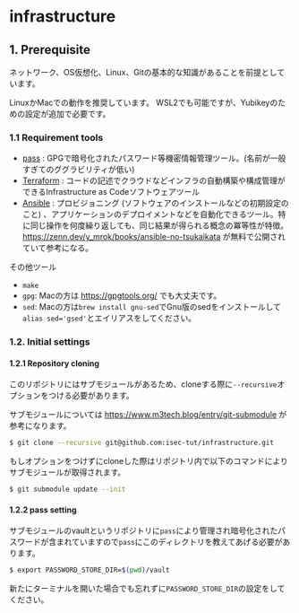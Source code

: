 # infrastructure

## 1. Prerequisite

ネットワーク、OS仮想化、Linux、Gitの基本的な知識があることを前提としています。

LinuxかMacでの動作を推奨しています。
WSL2でも可能ですが、Yubikeyのための設定が追加で必要です。

### 1.1 Requirement tools

- [pass](https://www.passwordstore.org/) : GPGで暗号化されたパスワード等機密情報管理ツール。(名前が一般すぎてのググラビリティが低い)
- [Terraform](https://developer.hashicorp.com/terraform/install) : コードの記述でクラウドなどインフラの自動構築や構成管理ができるInfrastructure as Codeソフトウェアツール
- [Ansible](https://docs.ansible.com/ansible/latest/installation_guide/intro_installation.html) : プロビジョニング (ソフトウェアのインストールなどの初期設定のこと) 、アプリケーションのデプロイメントなどを自動化できるツール。特に同じ操作を何度繰り返しても、同じ結果が得られる概念の冪等性が特徴。
https://zenn.dev/y_mrok/books/ansible-no-tsukaikata が無料で公開されていて参考になる。

その他ツール
- `make`
- `gpg`: Macの方は https://gpgtools.org/ でも大丈夫です。
- `sed`: Macの方は`brew install gnu-sed`でGnu版のsedをインストールして`alias sed='gsed'`とエイリアスをしてください。


### 1.2. Initial settings
#### 1.2.1 Repository cloning
このリポジトリにはサブモジュールがあるため、cloneする際に`--recursive`オプションをつける必要があります。

サブモジュールについては https://www.m3tech.blog/entry/git-submodule が参考になります。

```bash
$ git clone --recursive git@github.com:isec-tut/infrastructure.git
```
もしオプションをつけずにcloneした際はリポジトリ内で以下のコマンドによりサブモジュールが取得されます。
```bash
$ git submodule update --init
```

#### 1.2.2 pass setting

サブモジュールのvaultというリポジトリに`pass`により管理され暗号化されたパスワードが含まれていますので`pass`にこのディレクトリを教えてあげる必要があります。
```bash
$ export PASSWORD_STORE_DIR=$(pwd)/vault
```
新たにターミナルを開いた場合でも忘れずに`PASSWORD_STORE_DIR`の設定をしてください。
